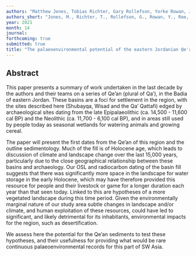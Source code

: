 ```yaml
---
authors: "Matthew Jones, Tobias Richter, Gary Rollefson, Yorke Rowan, Joe Roe, Phillip Toms, Alexander Wasse, Haroon Ikram, Matthew Williams, Ahmad AlShdaifat, and Wesam Esaid"
authors_short: "Jones, M., Richter, T., Rollefson, G., Rowan, Y., Roe, J., Toms, P., Wasse, A., Ikram, H., Williams, M., AlShdaifat, A., & Esaid, W."
year: 2021
month: 14
journal: 
forthcoming: true
submitted: true
title: "The palaeoenvironmental potential of the eastern Jordanian Qe'an"
---
```


## Abstract

This paper presents a summary of work undertaken in the last decade by the authors and their teams on a series of Qe’an (plural of Qa’), in the Badia of eastern Jordan.  These basins are a foci for settlement in the region, with the sites described here (Shubayqa, Wisad and the Qa’ Qattafi) edged by archaeological sites dating from the late Epipalaeolithic (ca. 14,500 - 11,600 cal BP) and the Neolithic (ca. 11,700 - 6,100 cal BP), and in areas still used by people today as seasonal wetlands for watering animals and growing cereal.

The paper will present the first dates from the Qe’an of this region and the outline sedimentology. Much of the fill is of Holocene age, which leads to discussion of climate and landscape change over the last 15,000 years, particularly due to the close geographical relationship between these basins and archaeology. Our OSL and radiocarbon dating of the basin fill suggests that there was significantly more space in the landscape for water storage in the early Holocene, which may have therefore provided this resource for people and their livestock or game for a longer duration each year than that seen today. Linked to this are hypotheses of a more vegetated landscape during this time period. Given the environmentally marginal nature of our study area subtle changes in landscape and/or climate, and human exploitation of these resources, could have led to significant, and likely detrimental for its inhabitants, environmental impacts for the region, such as desertification.

We assess here the potential for the Qe’an sediments to test these hypotheses, and their usefulness for providing what would be rare continuous palaeoenvironmental records for this part of SW Asia.
